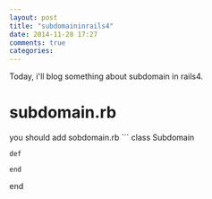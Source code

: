 ```yaml
---
layout: post
title: "subdomaininrails4"
date: 2014-11-28 17:27
comments: true
categories: 
---
```


Today, i'll blog something about subdomain in rails4.
# subdomain.rb
you should add sobdomain.rb ```
class Subdomain

	def 
		
	end

end
```

